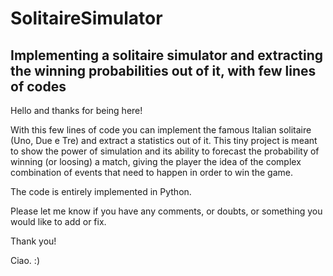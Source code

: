 # SolitaireSimulator
## Implementing a solitaire simulator and extracting the winning probabilities out of it, with few lines of codes

Hello and thanks for being here! 

With this few lines of code you can implement the famous Italian solitaire (Uno, Due e Tre) and extract a statistics out of it. This tiny project is meant to show the power of simulation and its ability to forecast the probability of winning (or loosing) a match, giving the player the idea of the complex combination of events that need to happen in order to win the game. 

The code is entirely implemented in Python. 

Please let me know if you have any comments, or doubts, or something you would like to add or fix. 

Thank you!

Ciao. :) 
